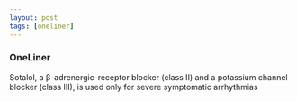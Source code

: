 ```yaml
---
layout: post
tags: [oneliner]
---
```



### OneLiner

Sotalol, a β-adrenergic-receptor blocker (class II) and a potassium channel blocker (class III), is used only for severe symptomatic arrhythmias
